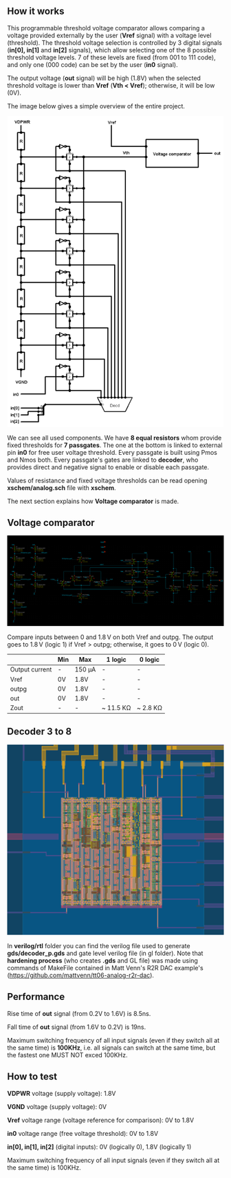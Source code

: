 <!---

This file is used to generate your project datasheet. Please fill in the information below and delete any unused
sections.

You can also include images in this folder and reference them in the markdown. Each image must be less than
512 kb in size, and the combined size of all images must be less than 1 MB.
-->

## How it works

This programmable threshold voltage comparator allows comparing a voltage provided externally by the user (**Vref** signal) with a voltage level (threshold). The threshold voltage selection is controlled by 3 digital signals (**in[0], in[1]** and **in[2]** signals), which allow selecting one of the 8 possible threshold voltage levels. 7 of these levels are fixed (from 001 to 111 code), and only one (000 code) can be set by the user (**in0** signal). 

The output voltage (**out** signal) will be high (1.8V) when the selected threshold voltage is lower than **Vref** (**Vth < Vref**); otherwise, it will be low (0V).

The image below gives a simple overview of the entire project. 

![logical overview](logical_overview.png)

We can see all used components. We have **8 equal resistors** whom provide fixed thresholds for **7 passgates**. The one at the bottom is linked to external pin **in0** for free user voltage threshold. Every passgate is built using Pmos and Nmos both. 
Every passgate's gates are linked to **decoder**, who provides direct and negative signal to enable or disable each passgate. 

Values of resistance and fixed voltage thresholds can be read opening **xschem/analog.sch** file with **xschem**.

The next section explains how **Voltage comparator** is made.

## Voltage comparator 

![Voltage comparator](Voltage_comparator.png)

Compare inputs between 0 and 1.8 V on both Vref and outpg. The output goes to 1.8 V (logic 1) if Vref > outpg; otherwise, it goes to 0 V (logic 0).

|      | Min | Max | 1 logic | 0 logic |
| ---- | --- | --- | --- | --- |
| Output current | - | 150 μA | - | - |
| Vref | 0V | 1.8V | - | - |
| outpg | 0V | 1.8V | - | - |
| out | 0V | 1.8V | - | - |
| Zout | - | - | ~ 11.5 KΩ| ~ 2.8 KΩ |


## Decoder 3 to 8

![Decoder](decoder.png)

In **verilog/rtl** folder you can find the verilog file used to generate **gds/decoder_p.gds** and gate level verilog file (in gl folder). Note that **hardening process** (who creates **.gds** and GL file) was made using commands of MakeFile contained in Matt Venn's R2R DAC example's (https://github.com/mattvenn/tt06-analog-r2r-dac). 

## Performance

Rise time of **out** signal (from 0.2V to 1.6V) is 8.5ns. 

Fall time of **out** signal (from 1.6V to 0.2V) is 19ns.

Maximum switching frequency of all input signals (even if they switch all at the same time) is **100KHz**, i.e. all signals can switch at the same time, but the fastest one MUST NOT exced 100KHz. 

## How to test
**VDPWR** voltage (supply voltage): 1.8V

**VGND** voltage (supply voltage): 0V

**Vref** voltage range (voltage reference for comparison): 0V to 1.8V

**in0** voltage range (free voltage threshold): 0V to 1.8V

**in[0], in[1], in[2]** (digital inputs): 0V (logically 0), 1.8V (logically 1)

Maximum switching frequency of all input signals (even if they switch all at the same time) is 100KHz.


